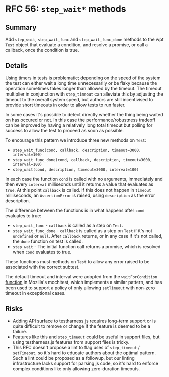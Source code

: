 # RFC 56: `step_wait*` methods

## Summary

Add `step_wait`, `step_wait_func` and `step_wait_func_done` methods to
the wpt `Test` object that evaluate a condition, and resolve a
promise, or call a callback, once the condition is true.

## Details

Using timers in tests is problematic; depending on the speed of the
system the test can either wait a long time unnecessarily or be flaky
because the operation sometimes takes longer than allowed by the
timeout. The timeout multiplier in conjunction with `step_timeout`
can alleviate this by adjusting the timeout to the overall system
speed, but authors are still incentivised to provide short timeouts in
order to allow tests to run faster.

In some cases it's possible to detect directly whether the thing being
waited on has occured or not. In this case the performance/robustness
tradeoff can be improved by having a relatively long total timeout but
polling for success to allow the test to proceed as soon as possible.

To encourage this pattern we introduce three new methods on `Test`:

 * `step_wait_func(cond, callback, description, timeout=3000,
 interval=100)`
 * `step_wait_func_done(cond, callback, description, timeout=3000,
interval=100)`
 * `step_wait(cond, description, timeout=3000, interval=100)`

In each case the function `cond` is called with no
arguments, immediately and then every `interval` milliseonds until it
returns a value that evaluates as `true`. At this point `callback` is called.
If this does not happen in `timeout` milliseconds, an `AssertionError` is
raised, using `description` as the error description.

The difference between the functions is in what happens after `cond`
evaluates to true:

 * `step_wait_func` - `callback` is called as a step on `Test`.
 * `step_wait_func_done` - `callback` is called as a step on `Test` if
   it's not `undefined` or `null`. After `callback` returns, or in any
   case if it's not called, the `done` function on test is called.
 * `step_wait` - The initial function call returns a promise, which is
   resolved when `cond` evaluates to true.

These functions must methods on `Test` to allow any error raised to be
associated with the correct subtest.

The default timeout and interval were adopted from the
`waitForCondition`
[function](https://searchfox.org/mozilla-central/source/testing/mochitest/tests/SimpleTest/SimpleTest.js#1236)
in Mozilla's mochitest, which implements a similar pattern, and has
been used to support a policy of only allowing `setTimeout` with
non-zero timeout in exceptional cases.

## Risks

* Adding API surface to testharness.js requires long-term support or
  is quite difficult to remove or change if the feature is deemed to
  be a failure.
* Features like this and `step_timeout` could be useful in support
  files, but using testharness.js features from support files is
  tricky.
* This RFC doesn't propose a lint to flag uses of `step_timeout` /
  `setTimeout`, so it's hard to educate authors about the optimal
  pattern. Such a lint could be proposed as a followup, but our
  linting infrastructure lacks support for parsing js code, so it's
  hard to enforce complex conditions like only allowing zero-duration
  timeouts.
